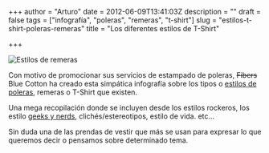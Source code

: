 +++
author = "Arturo"
date = 2012-06-09T13:41:03Z
description = ""
draft = false
tags = ["infografía", "poleras", "remeras", "t-shirt"]
slug = "estilos-t-shirt-poleras-remeras"
title = "Los diferentes estilos de T-Shirt"

+++

![Estilos de remeras](/content/images/2012/06/t-shirt.jpg)

Con motivo de promocionar sus servicios de estampado de poleras, ~~Fibers~~ Blue Cotton ha creado esta simpática infografía sobre los tipos o [estilos de poleras](https://www.bluecotton.com/t-shirt-culture-index), remeras o T-Shirt que existen.

Una mega recopilación donde se incluyen desde los estilos rockeros, los estilo  [geeks y nerds](/geek-nerd-dos-versiones-mismo-kernel "Geek & Nerd son 2 versiones del mismo kernel"), clichés/estereotipos, estilo de vida. etc...

Sin duda una de las prendas de vestir que más se usan para expresar lo que queremos decir o pensamos sobre determinado tema.
